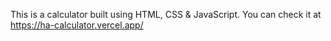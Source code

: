 This is a calculator built using HTML, CSS & JavaScript.
You can check it at https://ha-calculator.vercel.app/
